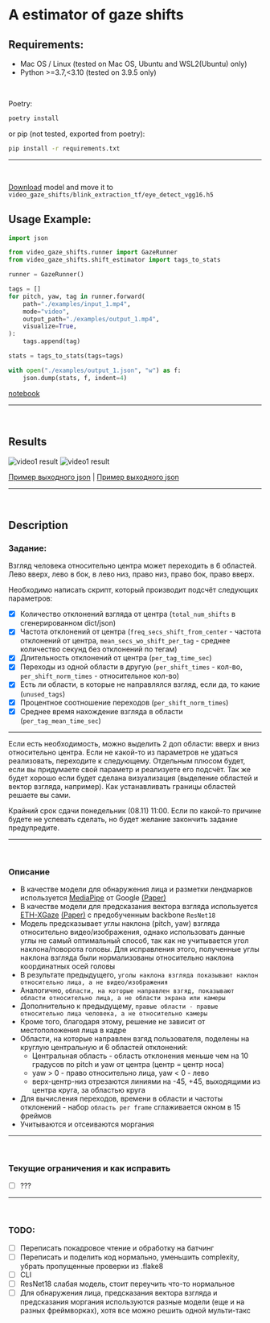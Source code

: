 # A estimator of gaze shifts

## Requirements:
- Mac OS / Linux (tested on Mac OS, Ubuntu and WSL2(Ubuntu) only)
- Python >=3.7,<3.10 (tested on 3.9.5 only)

<br>

Poetry:
```bash
poetry install
```

or pip (not tested, exported from poetry):

```bash
pip install -r requirements.txt
```

---

<br>

[Download](https://drive.google.com/uc?export=view&id=1GdE_-W5Wq9x2vqqplj23hxIiWTeExivx) model and move it to `video_gaze_shifts/blink_extraction_tf/eye_detect_vgg16.h5`

## Usage Example:
```python
import json

from video_gaze_shifts.runner import GazeRunner
from video_gaze_shifts.shift_estimator import tags_to_stats

runner = GazeRunner()

tags = []
for pitch, yaw, tag in runner.forward(
    path="./examples/input_1.mp4",
    mode="video",
    output_path="./examples/output_1.mp4",
    visualize=True,
):
    tags.append(tag)

stats = tags_to_stats(tags=tags)

with open("./examples/output_1.json", "w") as f:
    json.dump(stats, f, indent=4)
```

[notebook](https://github.com/michaelvsinko/video-gaze-shifts/examples/notebook.ipynb)

---

<br>

## Results

![video1 result](https://drive.google.com/uc?export=view&id=1qq75LeWmIhuKyHM_v1qK8zIiweDMuM7D)
![video1 result](https://drive.google.com/uc?export=view&id=12K6v8DOgg75Kee449jmmyeHWqh-_wkR5)

[Пример выходного json](examples/output_1.json) | [Пример выходного json](examples/output_2.json)

---

<br>

## Description

### Задание:

Взгляд человека относительно центра может переходить в 6 областей. Лево вверх, лево в бок, в лево низ, право низ, право бок, право вверх.

Необходимо написать скрипт, который производит подсчёт следующих параметров:
- [x] Количество отклонений взгляда от центра (`total_num_shifts` в сгенерированном dict/json)
- [x] Частота отклонений от центра (`freq_secs_shift_from_center` - частота отклонений от центра, `mean_secs_wo_shift_per_tag` - среднее количество секунд без отклонений по тегам)
- [x] Длительность отклонений от центра (`per_tag_time_sec`)
- [x] Переходы из одной области в другую (`per_shift_times` - кол-во, `per_shift_norm_times` - относительное кол-во)
- [x] Есть ли области, в которые не направлялся взгляд, если да, то какие (`unused_tags`)
- [x] Процентное соотношение переходов (`per_shift_norm_times`)
- [x] Среднее время нахождение взгляда в области (`per_tag_mean_time_sec`)

---

Если есть необходимость, можно выделить 2 доп области: вверх и вниз относительно центра. Если не какой-то из параметров не удаться реализовать, переходите к следующему. Отдельным плюсом будет, если вы придумаете свой параметр и реализуете его подсчёт. Так же будет хорошо если будет сделана визуализация (выделение областей и вектор взгляда, например).
Как устанавливать границы областей решаете вы сами.

Крайний срок сдачи понедельник (08.11) 11:00. Если по какой-то причине будете не успевать сделать, но будет желание закончить  задание предупредите.

---

<br>

### Описание

* В качестве модели для обнаружения лица и разметки лендмарков используется [MediaPipe](https://github.com/google/mediapipe) от Google [(Paper)](https://arxiv.org/abs/2007.15837)
* В качестве модели для предсказания вектора взгляда используется [ETH-XGaze](https://github.com/xucong-zhang/ETH-XGaze) [(Paper)](https://arxiv.org/abs/2007.15837) с предобученным backbone `ResNet18`
* Модель предсказывает углы наклона (pitch, yaw) взгляда относительно видео/изображения, однако использовать данные углы не самый оптимальный способ, так как не учитывается угол наклона/поворота головы. Для исправления этого, полученные углы наклона взгляда были нормализованы относительно наклона координатных осей головы
* В результате предыдущего, `уголы наклона взгляда показывают наклон относительно лица, а не видео/изображения`
* Аналогично, `области, на которые направлен взгяд, показывают области относительно лица, а не области экрана или камеры`
* Дополнительно к предыдущему, `правые области - правые относительно лица человека, а не относительно камеры`
* Кроме того, благодаря этому, решение не зависит от местоположения лица в кадре
* Области, на которые направлен взгяд пользователя, поделены на круглую центральную и 6 областей отклонений:
    * Центральная область - область отклонения меньше чем на 10 градусов по pitch и yaw от центра (центр = центр носа)
    * yaw > 0 - право относительно лица, yaw < 0 - лево
    * верх-центр-низ отрезаются линиями на -45, +45, выходящими из центра круга, за областью круга
* Для вычисления переходов, времени в области и частоты отклонений - набор `область per frame` сглаживается окном в 15 фреймов
* Учитываются и отсеиваются моргания

---

<br>

### Текущие ограничения и как исправить

- [ ] ???

---

<br>

### TODO:

- [ ] Переписать покадровое чтение и обработку на батчинг
- [ ] Переписать и поделить код нормально, уменьшить complexity, убрать пропущенные проверки из .flake8
- [ ] CLI
- [ ] ResNet18 слабая модель, стоит переучить что-то нормальное
- [ ] Для обнаружения лица, предсказания вектора взгляда и предсказания моргания используются разные модели (еще и на разных фреймворках), хотя все можно решить одной мульти-такс
